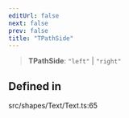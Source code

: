 ```yaml
---
editUrl: false
next: false
prev: false
title: "TPathSide"
---
```


> **TPathSide**: `"left"` \| `"right"`

## Defined in

src/shapes/Text/Text.ts:65
